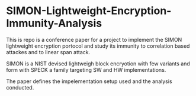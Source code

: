 # SIMON-Lightweight-Encryption-Immunity-Analysis

This is repo is a conference paper for a project to implement the SIMON lightweight encryption portocol and study 
its immunity to correlation based attackes and to linear span attack.

SIMON is a NIST devised lightweigh block encryotion with few variants and form with SPECK a family 
targeting SW and HW implementations.

The paper defines the impelementation setup used and the analysis conducted.
